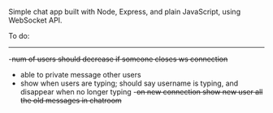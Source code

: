 Simple chat app built with Node, Express, and plain JavaScript, using WebSocket API.

To do:
___
-~~num of users should decrease if someone closes ws connection~~
- able to private message other users
- show when users are typing; should say username is typing, and disappear when no longer typing
-~~on new connection show new user all the old messages in chatroom~~
